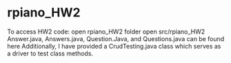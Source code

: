 # rpiano_HW2
To access HW2 code:
 open rpiano_HW2 folder
   open src/rpiano_HW2
  Answer.java, Answers.java, Question.Java, and Questions.java can be found here
 Additionally, I have provided a CrudTesting.java class which serves as a driver to test class methods.
 
